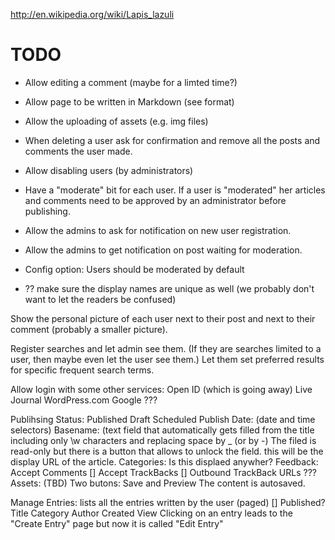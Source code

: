 

http://en.wikipedia.org/wiki/Lapis_lazuli


TODO
=====

- Allow editing a comment (maybe for a limted time?)

- Allow page to be written in Markdown (see format)

- Allow the uploading of assets (e.g. img files)

- When deleting a user ask for confirmation
  and remove all the posts and comments the user made.

- Allow disabling users (by administrators)

- Have a "moderate" bit for each user. If a user is "moderated"
  her articles and comments need to be approved by an administrator
  before publishing.

- Allow the admins to ask for notification on new user registration.

- Allow the admins to get notification on post waiting for moderation.

- Config option: Users should be moderated by default

- ?? make sure the display names are unique as well (we probably don't want to let the readers be confused)


Show the personal picture of each user next to their post and next to their
comment (probably a smaller picture).


Register searches and let admin see them. (If they are searches limited to a
user, then maybe even let the user see them.)
Let them set preferred results for specific frequent search terms.


Allow login with some other services:
   Open ID (which is going away)
   Live Journal
   WordPress.com
   Google
   ???



  Publihsing
    Status:
      Published
      Draft
      Scheduled
    Publish Date: (date and time selectors)
    Basename:
      (text field that automatically gets filled from the title
       including only \w characters and replacing space by _ (or by -)
      The filed is read-only but there is a button that allows to unlock
      the field. this will be the display URL of the article.
    Categories:
      Is this displaed anywher?
    Feedback:
      Accept Comments []
      Accept TrackBacks []
      Outbound TrackBack URLs ???
    Assets: (TBD)
Two butons: Save and Preview
  The content is autosaved.


Manage Entries:
  lists all the entries written by the user (paged)
 [] Published? Title  Category Author Created View
 Clicking on an entry leads to the "Create Entry" page
 but now it is called "Edit Entry"

